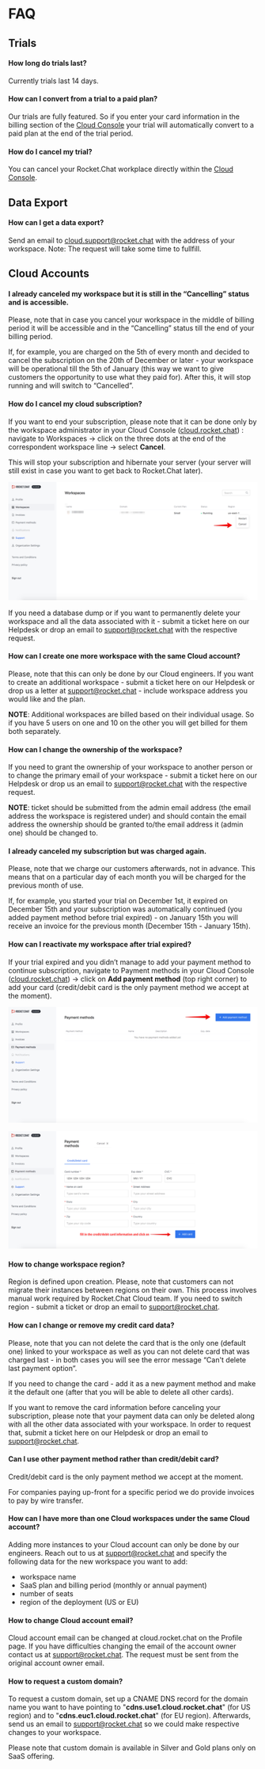 # FAQ

## Trials

#### How long do trials last?

Currently trials last 14 days.

#### How can I convert from a trial to a paid plan?

Our trials are fully featured. So if you enter your card information in the billing section of the [Cloud Console](https://cloud.rocket.chat) your trial will automatically convert to a paid plan at the end of the trial period.

#### How do I cancel my trial?

You can cancel your Rocket.Chat workplace directly within the [Cloud Console](https://cloud.rocket.chat>).

## Data Export

#### How can I get a data export?

Send an email to cloud.support@rocket.chat with the address of your workspace. Note: The request will take some time to fullfill.



#### 

## Cloud Accounts

#### I already canceled my workspace but it is still in the “Cancelling” status and is accessible.

Please, note that in case you cancel your workspace in the middle of billing period it will be accessible and in the “Cancelling” status till the end of your billing period.

If, for example, you are charged on the 5th of every month and decided to cancel the subscription on the 20th of December or later - your workspace will be operational till the 5th of January \(this way we want to give customers the opportunity to use what they paid for\). After this, it will stop running and will switch to “Cancelled”.

#### How do I cancel my cloud subscription?

If you want to end your subscription, please note that it can be done only by the workspace administrator in your Cloud Console \([cloud.rocket.chat](https://cloud.rocket.chat/)\) : navigate to Workspaces -&gt; click on the three dots at the end of the correspondent workspace line -&gt; select **Cancel**.  
  
This will stop your subscription and hibernate your server \(your server will still exist in case you want to get back to Rocket.Chat later\).

![](../.gitbook/assets/cancel_cloud_subscription.png)

If you need a database dump or if you want to permanently delete your workspace and all the data associated with it - submit a ticket here on our Helpdesk or drop an email to [support@rocket.chat](mailto:support@rocket.chat) with the respective request. 

#### How can I create one more workspace with the same Cloud account?

Please, note that this can only be done by our Cloud engineers. If you want to create an additional workspace - submit a ticket here on our Helpdesk or drop us a letter at [support@rocket.chat](mailto:support@rocket.chat) - include workspace address you would like and the plan.  
  
**NOTE**: Additional workspaces are billed based on their individual usage.  So if you have 5 users on one and 10 on the other you will get billed for them both separately.

#### How can I change the ownership of the workspace?

If you need to grant the ownership of your workspace to another person or to change the primary email of your workspace - submit a ticket here on our Helpdesk or drop us an email to [support@rocket.chat](mailto:support@rocket.chat) with the respective request. 

**NOTE**: ticket should be submitted from the admin email address \(the email address the workspace is registered under\) and should contain the email address the ownership should be granted to/the email address it \(admin one\) should be changed to.

#### I already canceled my subscription but was charged again.

Please, note that we charge our customers afterwards, not in advance. This means that on a particular day of each month you will be charged for the previous month of use.

If, for example, you started your trial on December 1st, it expired on December 15th and your subscription was automatically continued \(you added payment method before trial expired\) - on January 15th you will receive an invoice for the previous month \(December 15th - January 15th\).

#### How can I reactivate my workspace after trial expired?

If your trial expired and you didn’t manage to add your payment method to continue subscription, navigate to Payment methods in your Cloud Console \([cloud.rocket.chat](https://cloud.rocket.chat/)\) -&gt; click on **Add payment method** \(top right corner\) to add your card \(credit/debit card is the only payment method we accept at the moment\).

![](../.gitbook/assets/add_payment_method%20%281%29.png)

![](../.gitbook/assets/add_credit_card.png)

#### How to change workspace region?

Region is defined upon creation. Please, note that customers can not migrate their instances between regions on their own. This process involves manual work required by Rocket.Chat Cloud team. If you need to switch region - submit a ticket or drop an email to [support@rocket.chat](mailto:support@rocket.chat).

#### How can I change or remove my credit card data?

Please, note that you can not delete the card that is the only one \(default one\) linked to your workspace as well as you can not delete card that was charged last - in both cases you will see the error message “Can't delete last payment option”. 

If you need to change the card - add it as a new payment method and make it the default one \(after that you will be able to delete all other cards\). 

If you want to remove the card information before canceling your subscription, please note that your payment data can only be deleted along with all the other data associated with your workspace. In order to request that, submit a ticket here on our Helpdesk or drop an email to [support@rocket.chat](mailto:support@rocket.chat).

#### Can I use other payment method rather than credit/debit card?

Credit/debit card is the only payment method we accept at the moment.

For companies paying up-front for a specific period we do provide invoices to pay by wire transfer. 

#### How can I have more than one Cloud workspaces under the same Cloud account?

Adding more instances to your Cloud account can only be done by our engineers. Reach out to us at support@rocket.chat and specify the following data for the new workspace you want to add:

* workspace name
* SaaS plan and billing period \(monthly or annual payment\)
* number of seats
* region of the deployment \(US or EU\)

#### How to change Cloud account email?

Cloud account email can be changed at cloud.rocket.chat on the Profile page. If you have difficulties changing the email of the account owner contact us at support@rocket.chat. The request must be sent from the original account owner email. 

#### How to request a custom domain?  

To request a custom domain, set up a CNAME DNS record for the domain name you want to have pointing to "**cdns.use1.cloud.rocket.chat**" \(for US region\) and to "**cdns.euc1.cloud.rocket.chat**" \(for EU region\). Afterwards, send us an email to support@rocket.chat so we could make respective changes to your workspace. 

Please note that custom domain is available in Silver and Gold plans only on SaaS offering. 



#### 



### 

#### 



#### 

